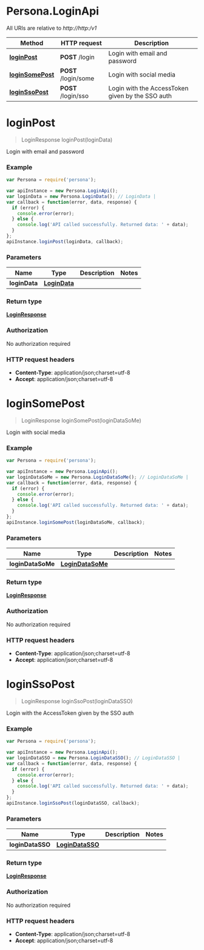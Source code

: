 # Persona.LoginApi

All URIs are relative to *http://http:/v1*

Method | HTTP request | Description
------------- | ------------- | -------------
[**loginPost**](LoginApi.md#loginPost) | **POST** /login | Login with email and password
[**loginSomePost**](LoginApi.md#loginSomePost) | **POST** /login/some | Login with social media
[**loginSsoPost**](LoginApi.md#loginSsoPost) | **POST** /login/sso | Login with the AccessToken given by the SSO auth


<a name="loginPost"></a>
# **loginPost**
> LoginResponse loginPost(loginData)

Login with email and password

### Example
```javascript
var Persona = require('persona');

var apiInstance = new Persona.LoginApi();
var loginData = new Persona.LoginData(); // LoginData | 
var callback = function(error, data, response) {
  if (error) {
    console.error(error);
  } else {
    console.log('API called successfully. Returned data: ' + data);
  }
};
apiInstance.loginPost(loginData, callback);
```

### Parameters

Name | Type | Description  | Notes
------------- | ------------- | ------------- | -------------
 **loginData** | [**LoginData**](LoginData.md)|  | 

### Return type

[**LoginResponse**](LoginResponse.md)

### Authorization

No authorization required

### HTTP request headers

 - **Content-Type**: application/json;charset=utf-8
 - **Accept**: application/json;charset=utf-8

<a name="loginSomePost"></a>
# **loginSomePost**
> LoginResponse loginSomePost(loginDataSoMe)

Login with social media

### Example
```javascript
var Persona = require('persona');

var apiInstance = new Persona.LoginApi();
var loginDataSoMe = new Persona.LoginDataSoMe(); // LoginDataSoMe | 
var callback = function(error, data, response) {
  if (error) {
    console.error(error);
  } else {
    console.log('API called successfully. Returned data: ' + data);
  }
};
apiInstance.loginSomePost(loginDataSoMe, callback);
```

### Parameters

Name | Type | Description  | Notes
------------- | ------------- | ------------- | -------------
 **loginDataSoMe** | [**LoginDataSoMe**](LoginDataSoMe.md)|  | 

### Return type

[**LoginResponse**](LoginResponse.md)

### Authorization

No authorization required

### HTTP request headers

 - **Content-Type**: application/json;charset=utf-8
 - **Accept**: application/json;charset=utf-8

<a name="loginSsoPost"></a>
# **loginSsoPost**
> LoginResponse loginSsoPost(loginDataSSO)

Login with the AccessToken given by the SSO auth

### Example
```javascript
var Persona = require('persona');

var apiInstance = new Persona.LoginApi();
var loginDataSSO = new Persona.LoginDataSSO(); // LoginDataSSO | 
var callback = function(error, data, response) {
  if (error) {
    console.error(error);
  } else {
    console.log('API called successfully. Returned data: ' + data);
  }
};
apiInstance.loginSsoPost(loginDataSSO, callback);
```

### Parameters

Name | Type | Description  | Notes
------------- | ------------- | ------------- | -------------
 **loginDataSSO** | [**LoginDataSSO**](LoginDataSSO.md)|  | 

### Return type

[**LoginResponse**](LoginResponse.md)

### Authorization

No authorization required

### HTTP request headers

 - **Content-Type**: application/json;charset=utf-8
 - **Accept**: application/json;charset=utf-8

